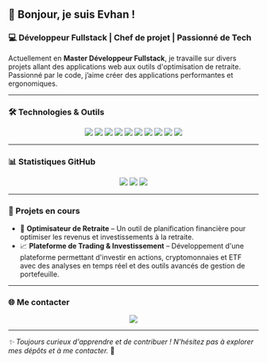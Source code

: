 ## 🚀 Bonjour, je suis Evhan !

### 💻 Développeur Fullstack | Chef de projet | Passionné de Tech

Actuellement en **Master Développeur Fullstack**, je travaille sur divers projets allant des applications web aux outils d'optimisation de retraite. Passionné par le code, j’aime créer des applications performantes et ergonomiques.

---

### 🛠️ Technologies & Outils
<p align="center">
  <img src="https://img.shields.io/badge/JavaScript-F7DF1E?style=for-the-badge&logo=javascript&logoColor=black" />
  <img src="https://img.shields.io/badge/TypeScript-3178C6?style=for-the-badge&logo=typescript&logoColor=white" />
  <img src="https://img.shields.io/badge/Node.js-339933?style=for-the-badge&logo=node.js&logoColor=white" />
  <img src="https://img.shields.io/badge/React-61DAFB?style=for-the-badge&logo=react&logoColor=black" />
  <img src="https://img.shields.io/badge/Vue.js-4FC08D?style=for-the-badge&logo=vue.js&logoColor=white" />
  <img src="https://img.shields.io/badge/HTML-E34F26?style=for-the-badge&logo=html5&logoColor=white" />
  <img src="https://img.shields.io/badge/CSS-1572B6?style=for-the-badge&logo=css3&logoColor=white" />
  <img src="https://img.shields.io/badge/MySQL-4479A1?style=for-the-badge&logo=mysql&logoColor=white" />
  <img src="https://img.shields.io/badge/PHP-777BB4?style=for-the-badge&logo=php&logoColor=white" />
  <img src="https://img.shields.io/badge/Figma-F24E1E?style=for-the-badge&logo=figma&logoColor=white" />
</p>

---

### 📊 Statistiques GitHub

<p align="center">
  <img src="https://github-readme-stats.vercel.app/api?username=Evhan-pro&show_icons=true&theme=tokyonight" />
  <img src="https://github-readme-streak-stats.herokuapp.com/?user=Evhan-pro&theme=tokyonight" />
  <img src="https://github-profile-summary-cards.vercel.app/api/cards/profile-details?username=Evhan-pro&theme=tokyonight" />
</p>

---

### 🌱 Projets en cours
- 🚀 **Optimisateur de Retraite** – Un outil de planification financière pour optimiser les revenus et investissements à la retraite.
- 📈 **Plateforme de Trading & Investissement** – Développement d'une plateforme permettant d'investir en actions, cryptomonnaies et ETF avec des analyses en temps réel et des outils avancés de gestion de portefeuille.

---

### 🌐 Me contacter

<p align="center">
  <a href="https://www.linkedin.com/in/evhan-linget-953167221" target="_blank">
    <img src="https://img.shields.io/badge/LinkedIn-0A66C2?style=for-the-badge&logo=linkedin&logoColor=white" />
  </a>
</p>

---

_✨ Toujours curieux d'apprendre et de contribuer ! N'hésitez pas à explorer mes dépôts et à me contacter._ 🚀
